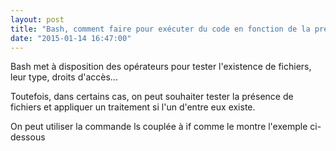 ```yaml
---
layout: post
title: "Bash, comment faire pour exécuter du code en fonction de la présence de fichier*s*"
date: "2015-01-14 16:47:00"
---
```

Bash met à disposition des opérateurs pour tester l'existence de fichiers, leur type, droits d'accès...

Toutefois, dans certains cas, on peut souhaiter tester la présence de fichiers et appliquer un traitement si l'un d'entre eux existe.

On peut utiliser la commande ls couplée à if comme le montre l'exemple ci-dessous

<script src="http://pastebin.com/embed_js.php?i=jzweDZNg"></script>
